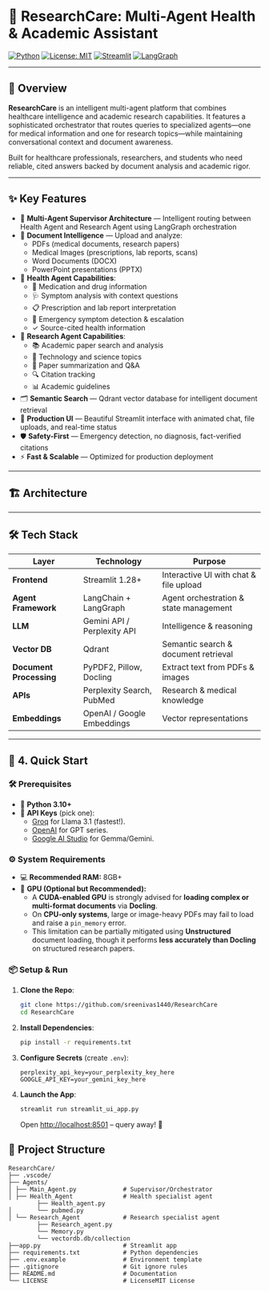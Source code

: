 # 🧠 ResearchCare: Multi-Agent Health & Academic Assistant

[![Python](https://img.shields.io/badge/Python-3.10%2B-blue?logo=python)](https://www.python.org/)
[![License: MIT](https://img.shields.io/badge/License-MIT-yellow.svg)](https://opensource.org/licenses/MIT)
[![Streamlit](https://img.shields.io/badge/Streamlit-App-ff4b4b?logo=streamlit)](https://streamlit.io/)
[![LangGraph](https://img.shields.io/badge/LangGraph-Multi--Agent-blueviolet)](https://github.com/langchain-ai/langgraph)

---

## 🎯 Overview

**ResearchCare** is an intelligent multi-agent platform that combines healthcare intelligence and academic research capabilities. It features a sophisticated orchestrator that routes queries to specialized agents—one for medical information and one for research topics—while maintaining conversational context and document awareness.

Built for healthcare professionals, researchers, and students who need reliable, cited answers backed by document analysis and academic rigor.

---

## ✨ Key Features

- 🤖 **Multi-Agent Supervisor Architecture** — Intelligent routing between Health Agent and Research Agent using LangGraph orchestration
- 📄 **Document Intelligence** — Upload and analyze:
  - PDFs (medical documents, research papers)
  - Medical Images (prescriptions, lab reports, scans)
  - Word Documents (DOCX)
  - PowerPoint presentations (PPTX)
- 🏥 **Health Agent Capabilities**:
  - 💊 Medication and drug information
  - 🩺 Symptom analysis with context questions
  - 📋 Prescription and lab report interpretation
  - 🚨 Emergency symptom detection & escalation
  - ✓ Source-cited health information
- 🔬 **Research Agent Capabilities**:
  - 📚 Academic paper search and analysis
  - 🧪 Technology and science topics
  - 📖 Paper summarization and Q&A
  - 🔍 Citation tracking
  - 📊 Academic guidelines
- 🗂️ **Semantic Search** — Qdrant vector database for intelligent document retrieval
- 💬 **Production UI** — Beautiful Streamlit interface with animated chat, file uploads, and real-time status
- 🛡️ **Safety-First** — Emergency detection, no diagnosis, fact-verified citations
- ⚡ **Fast & Scalable** — Optimized for production deployment

---

## 🏗️ Architecture


---

## 🛠️ Tech Stack

| Layer | Technology | Purpose |
|-------|-----------|---------|
| **Frontend** | Streamlit 1.28+ | Interactive UI with chat & file upload |
| **Agent Framework** | LangChain + LangGraph | Agent orchestration & state management |
| **LLM** | Gemini API / Perplexity API | Intelligence & reasoning |
| **Vector DB** | Qdrant | Semantic search & document retrieval |
| **Document Processing** | PyPDF2, Pillow, Docling | Extract text from PDFs & images |
| **APIs** | Perplexity Search, PubMed | Research & medical knowledge |
| **Embeddings** | OpenAI / Google Embeddings | Vector representations |

---

## 🚀 4. Quick Start

### 🛠️ Prerequisites
- 🐍 **Python 3.10+**
- 🔑 **API Keys** (pick one):
  - [Groq](https://console.groq.com/keys) for Llama 3.1 (fastest!).
  - [OpenAI](https://platform.openai.com/api-keys) for GPT series.
  - [Google AI Studio](https://aistudio.google.com/app/apikey) for Gemma/Gemini.

### ⚙️ System Requirements
- 💻 **Recommended RAM:** 8GB+  
- 🧠 **GPU (Optional but Recommended):**  
  - A **CUDA-enabled GPU** is strongly advised for **loading complex or multi-format documents** via **Docling**.  
  - On **CPU-only systems**, large or image-heavy PDFs may fail to load and raise a `pin_memory` error.  
  - This limitation can be partially mitigated using **Unstructured** document loading, though it performs **less accurately than Docling** on structured research papers.  

### 📦 Setup & Run
1. **Clone the Repo**:
   ```bash
   git clone https://github.com/sreenivas1440/ResearchCare
   cd ResearchCare
   ```

2. **Install Dependencies**:
   ```bash
   pip install -r requirements.txt
   ```

3. **Configure Secrets** (create `.env`):
   ```env
   perplexity_api_key=your_perplexity_key_here
   GOOGLE_API_KEY=your_gemini_key_here
   ```

4. **Launch the App**:
   ```bash
   streamlit run streamlit_ui_app.py
   ```
   Open [http://localhost:8501](http://localhost:8501) – query away! 🎉



## 📁 Project Structure

```
ResearchCare/
├── .vscode/  
├── Agents/
│ ├── Main_Agent.py             # Supervisor/Orchestrator
│ ├── Health_Agent              # Health specialist agent
        ├── Health_agent.py
│       └── pubmed.py
│ └── Research_Agent            # Research specialist agent
        ├── Research_agent.py
        └── Memory.py
        └── vectordb.db/collection
├──app.py                       # Streamlit app
├── requirements.txt            # Python dependencies
├── .env.example                # Environment template
├── .gitignore                  # Git ignore rules
├── README.md                   # Documentation
└── LICENSE                     # LicenseMIT License
```


